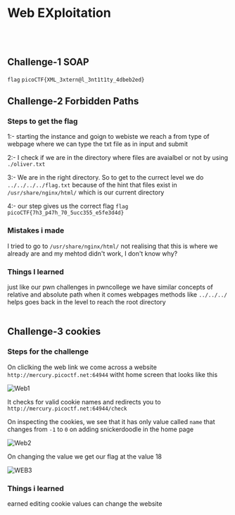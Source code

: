 # Web EXploitation
<br><br>

## Challenge-1 SOAP
`flag` `picoCTF{XML_3xtern@l_3nt1t1ty_4dbeb2ed}`

## Challenge-2 Forbidden Paths
### Steps to get the flag
1:- starting the instance and goign to webiste we reach a from type of webpage where we can type the txt file as in input and submit

2:- I check if we are in the directory where files are avaialbel or not by using `./oliver.txt`

3:- We are in the right directory. So to get to the currect level we do `../../../../flag.txt` because of the hint that files  exist in `/usr/share/nginx/html/` which is our current directory

4:- our step gives us the correct flag
`flag` `picoCTF{7h3_p47h_70_5ucc355_e5fe3d4d}`
<br>

### Mistakes i made
I tried to go to `/usr/share/nginx/html/` not realising that this is where we already are and my mehtod didn't work, I don't know why?
<br>

### Things I learned
just like our pwn challenges in pwncollege we have similar concepts of relative and absolute path when it comes webpages
methods like `../../../` helps goes back in the level to reach the root directory
<br><br>

## Challenge-3 cookies

### Steps for the challenge
On cliclking the web link we come across a website `http://mercury.picoctf.net:64944` witht home screen that looks like this

![Web1](/web1.png)

It checks for valid cookie names and redirects you to `http://mercury.picoctf.net:64944/check`

On inspecting the cookies, we see that it has only value called `name` that changes from `-1` to `0` on adding snickerdoodle in the home page

![Web2](/web2.png)

On changing the value we get our flag at the value 18

![WEB3](/WEB3.png)
<br>

### Things i learned
earned editing cookie values can change the website